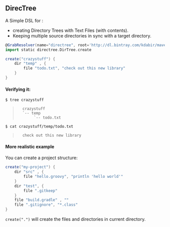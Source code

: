 DirecTree
---------

A Simple DSL for :
- creating Directory Trees with Text Files (with contents).
- Keeping multiple source directories in sync with a target directory.

```groovy
@GrabResolver(name="directree", root='http://dl.bintray.com/kdabir/maven') @Grab('directree:directree:0.1')
import static directree.DirTree.create

create("crazystuff") {
    dir "temp" , {
        file "todo.txt", "check out this new library"
    }
}
```

#### Verifying it:

`$ tree crazystuff`

>       crazystuff
>       `-- temp
>            `-- todo.txt

`$ cat crazystuff/temp/todo.txt`

>       check out this new library


#### More realistic example

You can create a project structure:

```groovy
create("my-project") {
    dir "src" , {
        file "hello.groovy", "println 'hello world'"
    }
    dir "test", {
        file ".gitkeep"
    }
    file "build.gradle" , ""
    file ".gitignore", "*.class"
}
```

`create(".")` will create the files and directories in current directory.